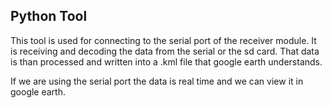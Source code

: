 ## Python Tool

This tool is used for connecting to the serial port of the receiver module.
It is receiving and decoding the data from the serial or the sd card.
That data is than processed and written into a .kml file that google earth understands.

If we are using the serial port the data is real time and we can view it in google earth.